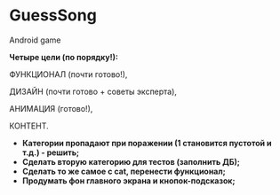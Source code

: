 # GuessSong
Android game

<b>
Четыре цели (по порядку!):</b>

ФУНКЦИОНАЛ (почти готово!),
  
ДИЗАЙН (почти готово + советы эксперта),

АНИМАЦИЯ (готово!),

КОНТЕНТ.
<b>
* Категории пропадают при поражении (1 становится пустотой и т.д.) - решить;
* Сделать вторую категорию для тестов (заполнить ДБ);
* Сделать то же самое с cat, перенести функционал;
* Продумать фон главного экрана и кнопок-подсказок;
</b>


